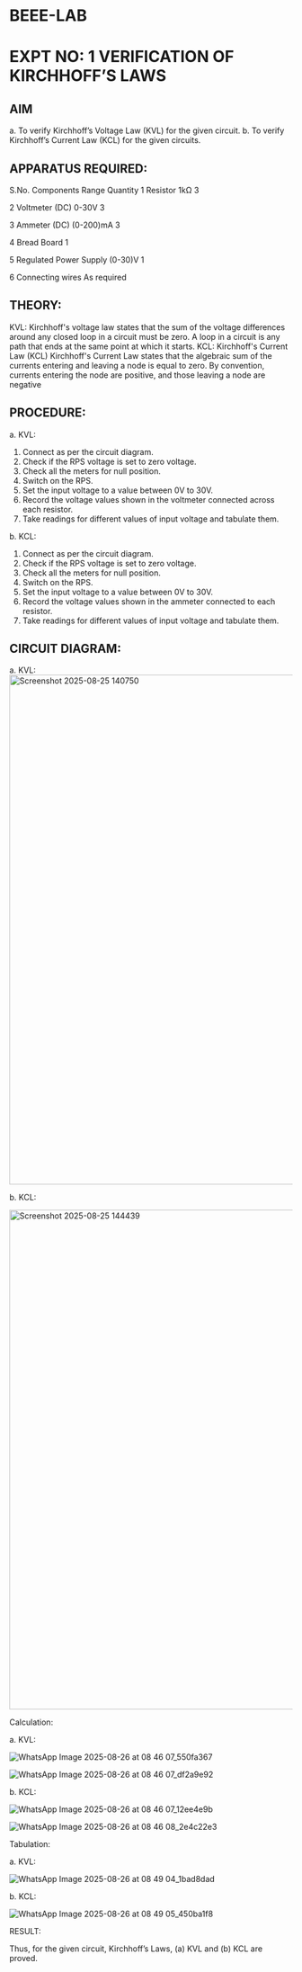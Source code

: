 # BEEE-LAB
# EXPT NO: 1	VERIFICATION OF KIRCHHOFF’S LAWS
## AIM
a.   To verify Kirchhoff’s Voltage Law (KVL) for the given circuit. 
b.   To verify Kirchhoff’s Current Law (KCL) for the given circuits.

## APPARATUS REQUIRED:
S.No.	Components	Range	Quantity
1	Resistor	1kΩ	3


2	Voltmeter (DC)	0-30V	3


3	Ammeter (DC)	(0-200)mA	3


4	Bread Board		1


5	Regulated Power Supply	(0-30)V	1


6	Connecting wires		As required

## THEORY:
KVL: Kirchhoff's voltage law states that the sum of the voltage differences around any closed loop in a circuit must be zero. A loop in a circuit is any path that ends at the same point at which it starts.
KCL:
Kirchhoff's Current Law (KCL) Kirchhoff's Current Law states that the algebraic sum of the currents entering and leaving a node is equal to zero. By convention, currents entering the node are positive, and those leaving a node are negative


## PROCEDURE:
a.   KVL:
1.   Connect as per the circuit diagram.
2.   Check if the RPS voltage is set to zero voltage.
3.   Check all the meters for null position.
4.   Switch on the RPS.
5.   Set the input voltage to a value between 0V to 30V.
6.   Record the voltage values shown in the voltmeter connected across each resistor.
7.   Take readings for different values of input voltage and tabulate them.


b.  KCL:
1.   Connect as per the circuit diagram.
2.   Check if the RPS voltage is set to zero voltage.
3.   Check all the meters for null position.
4.   Switch on the RPS.
5.   Set the input voltage to a value between 0V to 30V.
6.   Record the voltage values shown in the ammeter connected to each resistor.
7.   Take readings for different values of input voltage and tabulate them. 


## CIRCUIT DIAGRAM:
a.   KVL:
<img width="1571" height="907" alt="Screenshot 2025-08-25 140750" src="https://github.com/user-attachments/assets/f0837f51-9451-4458-a7af-73c52c261cb0" />

 


b.  KCL:
 

<img width="1543" height="889" alt="Screenshot 2025-08-25 144439" src="https://github.com/user-attachments/assets/6104f07f-7651-4018-ad18-005eec185a66" />

Calculation:

a.   KVL:
 

![WhatsApp Image 2025-08-26 at 08 46 07_550fa367](https://github.com/user-attachments/assets/6244eb29-00b1-4e3d-ba6a-1bfaab3f9e5b)

![WhatsApp Image 2025-08-26 at 08 46 07_df2a9e92](https://github.com/user-attachments/assets/63e183b1-dd1c-4ca1-b93a-626a689b4531)


b.  KCL:


![WhatsApp Image 2025-08-26 at 08 46 07_12ee4e9b](https://github.com/user-attachments/assets/039ae1cc-be89-4953-9c1c-c08eaf620acc)


![WhatsApp Image 2025-08-26 at 08 46 08_2e4c22e3](https://github.com/user-attachments/assets/2dd75117-3e71-47ed-8c1d-201ceaf34d03)


Tabulation:

a.   KVL:
 

![WhatsApp Image 2025-08-26 at 08 49 04_1bad8dad](https://github.com/user-attachments/assets/1c70b8f6-dd23-4690-9a84-611669c5317c)


b.  KCL:


![WhatsApp Image 2025-08-26 at 08 49 05_450ba1f8](https://github.com/user-attachments/assets/49680286-f267-4b8d-9dec-0f41b69b78ec)


RESULT:

Thus, for the given circuit, Kirchhoff’s Laws, (a) KVL and (b) KCL are proved.
